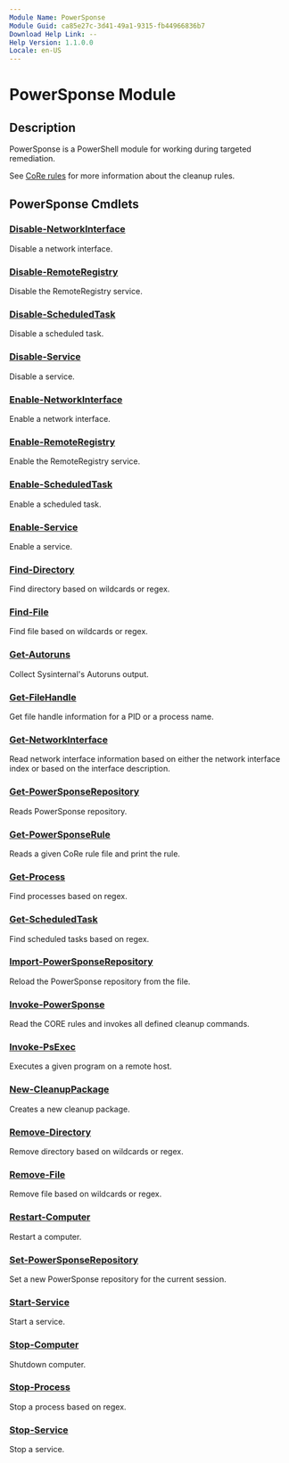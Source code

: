 ```yaml
---
Module Name: PowerSponse
Module Guid: ca85e27c-3d41-49a1-9315-fb44966836b7
Download Help Link: --
Help Version: 1.1.0.0
Locale: en-US
---
```


# PowerSponse Module
## Description
PowerSponse is a PowerShell module for working during targeted remediation.

See [CoRe rules](https://github.com/swisscom/PowerSponse/wiki/CoRe-rules) for
more information about the cleanup rules.

## PowerSponse Cmdlets
### [Disable-NetworkInterface](Disable-NetworkInterface.md)
Disable a network interface.

### [Disable-RemoteRegistry](Disable-RemoteRegistry.md)
Disable the RemoteRegistry service.

### [Disable-ScheduledTask](Disable-ScheduledTask.md)
Disable a scheduled task.

### [Disable-Service](Disable-Service.md)
Disable a service.

### [Enable-NetworkInterface](Enable-NetworkInterface.md)
Enable a network interface.

### [Enable-RemoteRegistry](Enable-RemoteRegistry.md)
Enable the RemoteRegistry service.

### [Enable-ScheduledTask](Enable-ScheduledTask.md)
Enable a scheduled task.

### [Enable-Service](Enable-Service.md)
Enable a service.

### [Find-Directory](Find-Directory.md)
Find directory based on wildcards or regex.

### [Find-File](Find-File.md)
Find file based on wildcards or regex.

### [Get-Autoruns](Get-Autoruns.md)
Collect Sysinternal's Autoruns output.

### [Get-FileHandle](Get-FileHandle.md)
Get file handle information for a PID or a process name.

### [Get-NetworkInterface](Get-NetworkInterface.md)
Read network interface information based on either the network interface
index or based on the interface description.

### [Get-PowerSponseRepository](Get-PowerSponseRepository.md)
Reads PowerSponse repository.

### [Get-PowerSponseRule](Get-PowerSponseRule.md)
Reads a given CoRe rule file and print the rule.

### [Get-Process](Get-Process.md)
Find processes based on regex.

### [Get-ScheduledTask](Get-ScheduledTask.md)
Find scheduled tasks based on regex. 

### [Import-PowerSponseRepository](Import-PowerSponseRepository.md)
Reload the PowerSponse repository from the file.

### [Invoke-PowerSponse](Invoke-PowerSponse.md)
Read the CORE rules and invokes all defined cleanup commands.

### [Invoke-PsExec](Invoke-PsExec.md)
Executes a given program on a remote host.

### [New-CleanupPackage](New-CleanupPackage.md)
Creates a new cleanup package.

### [Remove-Directory](Remove-Directory.md)
Remove directory based on wildcards or regex.

### [Remove-File](Remove-File.md)
Remove file based on wildcards or regex.

### [Restart-Computer](Restart-Computer.md)
Restart a computer.

### [Set-PowerSponseRepository](Set-PowerSponseRepository.md)
Set a new PowerSponse repository for the current session.

### [Start-Service](Start-Service.md)
Start a service.

### [Stop-Computer](Stop-Computer.md)
Shutdown computer.

### [Stop-Process](Stop-Process.md)
Stop a process based on regex.

### [Stop-Service](Stop-Service.md)
Stop a service.

